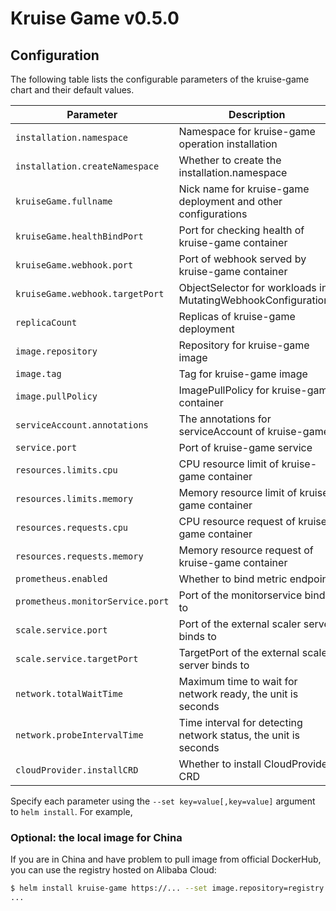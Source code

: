 # Kruise Game v0.5.0

## Configuration

The following table lists the configurable parameters of the kruise-game chart and their default values.

| Parameter                        | Description                                                                  | Default                          |
|----------------------------------|------------------------------------------------------------------------------|----------------------------------|
| `installation.namespace`         | Namespace for kruise-game operation installation                             | `kruise-game-system`             |
| `installation.createNamespace`   | Whether to create the installation.namespace                                 | `true`                           |
| `kruiseGame.fullname`            | Nick name for kruise-game deployment and other configurations                | `kruise-game-controller-manager` |
| `kruiseGame.healthBindPort`      | Port for checking health of kruise-game container                            | `8082`                           |
| `kruiseGame.webhook.port`        | Port of webhook served by kruise-game container                              | `443`                            |
| `kruiseGame.webhook.targetPort`  | ObjectSelector for workloads in MutatingWebhookConfigurations                | `9876`                           |
| `replicaCount`                   | Replicas of kruise-game deployment                                           | `1`                              |
| `image.repository`               | Repository for kruise-game image                                             | `openkruise/kruise-game-manager` |
| `image.tag`                      | Tag for kruise-game image                                                    | `v0.5.0`                         |
| `image.pullPolicy`               | ImagePullPolicy for kruise-game container                                    | `Always`                         |
| `serviceAccount.annotations`     | The annotations for serviceAccount of kruise-game                            | ` `                              |
| `service.port`                   | Port of kruise-game service                                                  | `8443`                           |
| `resources.limits.cpu`           | CPU resource limit of kruise-game container                                  | `500m`                           |
| `resources.limits.memory`        | Memory resource limit of kruise-game container                               | `1Gi`                            |
| `resources.requests.cpu`         | CPU resource request of kruise-game container                                | `10m`                            |
| `resources.requests.memory`      | Memory resource request of kruise-game container                             | `64Mi`                           |
| `prometheus.enabled`             | Whether to bind metric endpoint                                              | `true`                           |
| `prometheus.monitorService.port` | Port of the monitorservice bind to                                           | `8080`                           |
| `scale.service.port`             | Port of the external scaler server binds to                                  | `6000`                           |
| `scale.service.targetPort`       | TargetPort of the external scaler server binds to                            | `6000`                           |
| `network.totalWaitTime`          | Maximum time to wait for network ready, the unit is seconds                  | `60`                             |
| `network.probeIntervalTime`      | Time interval for detecting network status, the unit is seconds              | `5`                              |
| `cloudProvider.installCRD`       | Whether to install CloudProvider CRD                                         | `true`                           |


Specify each parameter using the `--set key=value[,key=value]` argument to `helm install`. For example,

### Optional: the local image for China

If you are in China and have problem to pull image from official DockerHub, you can use the registry hosted on Alibaba Cloud:

```bash
$ helm install kruise-game https://... --set image.repository=registry.cn-hangzhou.aliyuncs.com/acs/kruise-game-manager
...
```
